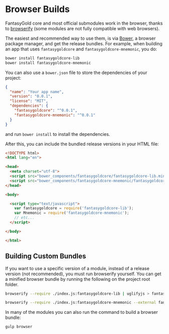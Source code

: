 # Browser Builds
FantasyGold core and most official submodules work in the browser, thanks to [browserify](http://browserify.org/) (some modules are not fully compatible with web browsers).

The easiest and recommended way to use them, is via [Bower](http://bower.io/), a browser package manager, and get the release bundles. For example, when building an app that uses `fantasygoldcore` and `fantasygoldcore-mnemonic`, you do:

```sh
bower install fantasygoldcore-lib
bower install fantasygoldcore-mnemonic
```

You can also use a `bower.json` file to store the dependencies of your project:

```json
{
  "name": "Your app name",
  "version": "0.0.1",
  "license": "MIT",
  "dependencies": {
    "fantasygoldcore": "^0.0.1",
    "fantasygoldcore-mnemonic": "^0.0.1"
  }
}
```

and run `bower install` to install the dependencies.

After this, you can include the bundled release versions in your HTML file:

```html
<!DOCTYPE html>
<html lang="en">

<head>
  <meta charset="utf-8">
  <script src="bower_components/fantasygoldcore/fantasygoldcore-lib.min.js"></script>
  <script src="bower_components/fantasygoldcore-mnemonic/fantasygoldcore-mnemonic.min.js"></script>
</head>

<body>

  <script type="text/javascript">
    var fantasygoldcore = require('fantasygoldcore-lib');
    var Mnemonic = require('fantasygoldcore-mnemonic');
    // etc...
  </script>

</body>

</html>
```

## Building Custom Bundles
If you want to use a specific version of a module, instead of a release version (not recommended), you must run browserify yourself.  You can get a minified browser bundle by running the following on the project root folder.

```sh
browserify --require ./index.js:fantasygoldcore-lib | uglifyjs > fantasygoldcore-lib.min.js
```

```sh
browserify --require ./index.js:fantasygoldcore-mnemonic --external fantasygoldcore-lib | uglifyjs > fantasygoldcore-mnemonic.min.js
```

In many of the modules you can also run the command to build a browser bundle:
```sh
gulp browser
```

